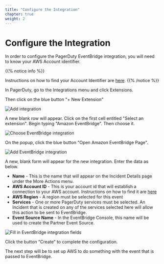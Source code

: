 ```yaml
---
title: "Configure the Integration"
chapter: true
weight: 2
---
```


# Configure the Integration

In order to configure the PagerDuty EventBridge integration, you will need to know your AWS Account identifier. 

{{% notice info %}}

Instructions on how to find your Account Identifier are [here](https://docs.aws.amazon.com/general/latest/gr/acct-identifiers.html#FindingYourAccountIdentifiers).
{{% /notice %}}

In PagerDuty, go to the Integrations menu and click Extensions.

Then click on the blue button "+ New Extension"

![Add integration](/images/eb_addext0.png)

A new blank row will appear. Click on the first cell entitled "Select an extension". Begin typing "Amazon EventBridge". Then choose it.

![Choose EventBridge integration](/images/eb_addext1.png)

On the popup, click the blue button "Open Amazon EventBridge Page".

![Add EventBridge integration](/images/eb_addext2.png)

A new, blank form will appear for the new integration. Enter the data as below.

* __Name__ - This is the name that will appear on the Incident Details page under the More Actions menu.
* __AWS Account ID__ - This is your account id that will establish a connection to your AWS account. Instructions on how to find it are [here](https://docs.aws.amazon.com/general/latest/gr/acct-identifiers.html#FindingYourAccountIdentifiers)
* __AWS Region__ - A region must be selected for this event 
* __Services__ - One or more PagerDuty services must be selected. An Incident that is created on any of the services selected here will allow this action to be sent to EventBridge.
* __Event Source Name__ - In the EventBridge Console, this name will be used to create the Partner Event Source.

![Fill in EventBridge integration fields](/images/eb_addext3.png)

Click the button "Create" to complete the configuration.

The next step will be to set up AWS to do something with the event that is passed to EventBridge.

